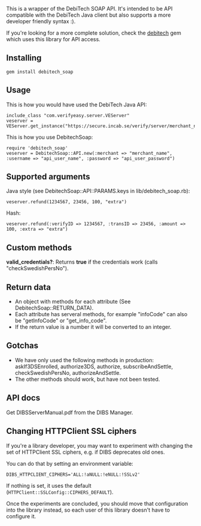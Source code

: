 This is a wrapper of the DebiTech SOAP API. It's intended to be API compatible with the DebiTech Java client but also supports a more developer friendly syntax :).

If you're looking for a more complete solution, check the [debitech](https://github.com/barsoom/debitech) gem which uses this library for API access.

Installing
----

    gem install debitech_soap

Usage
----
 
This is how you would have used the DebiTech Java API:

    include_class "com.verifyeasy.server.VEServer"
    veserver = VEServer.get_instance("https://secure.incab.se/verify/server/merchant_name")

This is how you use DebitechSoap:

    require 'debitech_soap'
    veserver = DebitechSoap::API.new(:merchant => "merchant_name", :username => "api_user_name", :password => "api_user_password")

Supported arguments
----

Java style (see DebitechSoap::API::PARAMS.keys in lib/debitech_soap.rb):

    veserver.refund(1234567, 23456, 100, "extra")

Hash:

    veserver.refund(:verifyID => 1234567, :transID => 23456, :amount => 100, :extra => "extra")

Custom methods
----

**valid_credentials?**: Returns **true** if the credentials work (calls "checkSwedishPersNo").

Return data
----

- An object with methods for each attribute (See DebitechSoap::RETURN_DATA).
- Each attribute has serveral methods, for example "infoCode" can also be "getInfoCode" or "get_info_code".
- If the return value is a number it will be converted to an integer.

Gotchas
----

- We have only used the following methods in production: askIf3DSEnrolled, authorize3DS, authorize, subscribeAndSettle, checkSwedishPersNo, authorizeAndSettle.
- The other methods should work, but have not been tested.

API docs
----

Get DIBSServerManual.pdf from the DIBS Manager.

Changing HTTPClient SSL ciphers
----

If you're a library developer, you may want to experiment with changing the set of HTTPClient SSL ciphers, e.g. if DIBS deprecates old ones.

You can do that by setting an environment variable:

    DIBS_HTTPCLIENT_CIPHERS='ALL:!aNULL:!eNULL:!SSLv2'

If nothing is set, it uses the default (`HTTPClient::SSLConfig::CIPHERS_DEFAULT`).

Once the experiments are concluded, you should move that configuration into the library instead, so each user of this library doesn't have to configure it.
